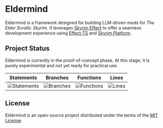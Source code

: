 # Eldermind #

Eldermind is a framework designed for building LLM-driven mods for _The Elder Scrolls: Skyrim_. It
leverages [Skyrim Effect](https://github.com/mysticfall/skyrim-effect) to offer a
seamless development experience using [Effect-TS](https://effect.website/)
and [Skyrim Platform](https://www.nexusmods.com/skyrimspecialedition/mods/54909).

## Project Status

Eldermind is currently in the proof-of-concept phase. At this stage, it is purely experimental and not yet ready for
practical use.

| Statements                  | Branches                | Functions                 | Lines             |
| --------------------------- | ----------------------- | ------------------------- | ----------------- |
| ![Statements](https://img.shields.io/badge/statements-61.96%25-red.svg?style=flat) | ![Branches](https://img.shields.io/badge/branches-81.83%25-yellow.svg?style=flat) | ![Functions](https://img.shields.io/badge/functions-51.65%25-red.svg?style=flat) | ![Lines](https://img.shields.io/badge/lines-61.96%25-red.svg?style=flat) |

## License

Eldermind is an open-source project distributed under the terms of the [MIT License](LICENSE).

